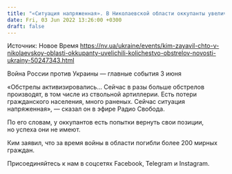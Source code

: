 ```yaml
---
title: "«Ситуация напряженная». В Николаевской области оккупанты увеличили количество обстрелов, есть потери среди гражданского населения — Ким"
date: Fri, 03 Jun 2022 13:26:00 +0300
draft: false
---
```

Источник: Новое Время https://nv.ua/ukraine/events/kim-zayavil-chto-v-nikolaevskoy-oblasti-okkupanty-uvelichili-kolichestvo-obstrelov-novosti-ukrainy-50247343.html


Война России против Украины — главные события 3 июня

«Обстрелы активизировались… Сейчас в разы больше обстрелов производят, в том числе из ствольной артиллерии. Есть потери гражданского населения, много раненых. Сейчас ситуация напряженная», — сказал он в эфире Радио Свобода.

По его словам, у оккупантов есть попытки вернуть свои позиции, но успеха они не имеют.

Ким заявил, что за время войны в области погибли более 200 мирных граждан.

Присоединяйтесь к нам в соцсетях Facebook, Telegram и Instagram.
